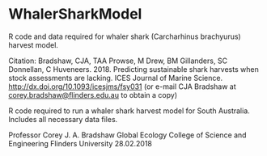 # WhalerSharkModel
R code and data required for whaler shark (Carcharhinus brachyurus) harvest model.

Citation: Bradshaw, CJA, TAA Prowse, M Drew, BM Gillanders, SC Donnellan, C Huveneers. 2018.
Predicting sustainable shark harvests when stock assessments are lacking. ICES Journal of Marine Science.
http://dx.doi.org/10.1093/icesjms/fsy031 (or e-mail CJA Bradshaw at corey.bradshaw@flinders.edu.au to obtain a copy)

R code required to run a whaler shark harvest model for South Australia. Includes all necessary data files.

Professor Corey J. A. Bradshaw
Global Ecology
College of Science and Engineering
Flinders University
28.02.2018
